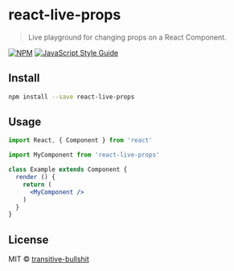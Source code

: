 # react-live-props

> Live playground for changing props on a React Component.

[![NPM](https://img.shields.io/npm/v/react-live-props.svg)](https://www.npmjs.com/package/react-live-props) [![JavaScript Style Guide](https://img.shields.io/badge/code_style-standard-brightgreen.svg)](https://standardjs.com)

## Install

```bash
npm install --save react-live-props
```

## Usage

```jsx
import React, { Component } from 'react'

import MyComponent from 'react-live-props'

class Example extends Component {
  render () {
    return (
      <MyComponent />
    )
  }
}
```

## License

MIT © [transitive-bullshit](https://github.com/transitive-bullshit)
